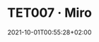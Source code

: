 ---
title: "TET007 · Miro"
slug: "miro"
institution:
    heig: 1
    logo: cnam
    short: Cnam
    name: "Conservatoire national des Arts et Métiers"
    web: "https://www.cnam.fr/"
chaire: false
date: 2021-10-01T00:55:28+02:00
draft: false
layout: single
searchFilter: Teaching
searchWeight: 1
notListed: true
chaire: false
place: "Cnam"
level: "bachelor"
language: French
ects: 4
teacher:
    teacher1:
        name: "Pierre Lévy"
frontphoto: "https://live.staticflickr.com/65535/52427464765_8fe12aeeee_h.jpg"
link:
    1: ["vers miro", "miro", "https://miro.com/app/board/uXjVNJOhJSM=/?share_link_id=922944164425"]
playlist:
    pl1:
        youtube: "si=WR7Q-nzHsbAnAJ_c&amp;list=PLmiHe0R4hbzSkOo2FWVaBQE9WlHRr3a92"
        title: "Miro tutorial"
---